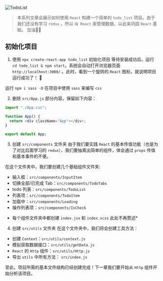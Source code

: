 ![TodoList](https://p2.ssl.qhimg.com/t01d4400f01a2223eaf.png)

> 本系列文章会展示如何使用 `React` 构建一个简单的 `todo_list` 项目。由于我们还没有学习 `redux` ，所以 `纯 React` 来管理数据，以此来巩固 `React` 基础。
> 加油💪🏻



## 初始化项目
1. 使用 `npx create-react-app todo_list` 初始化项目
等待安装成功后，运行 `cd todo_list & npm start`，系统会自动打开浏览器页面 `http://localhost:3000/` 。此时，看到一个旋转的 `React` 图标，就说明项目运行成功了！ 💐

运行 `npm i sass -D` 在项目中使用 `sass` 来编写 `css`

2. 删除 `src/App.js` 部分内容，保留如下内容：
```js
import "./App.css";

function App() {
  return <div className="App"></div>;
}

export default App;
```

3. 创建 `src/components` 文件夹
由于我们要实践 `React` 的基本传值功能（也是为了对比后面学习的 `redux`），我们要抽离出简单的组件，体会通过 `props` 传值和基本事件的不便。

在这个文件夹中，我们要创建几个基础组件文件夹:
- 输入框：`src/components/InputItem`
- 切换全部/已完成 Tab：`src/components/TodoTabs`
- todo 列表：`src/components/TodoList`
- 列表项：`src/components/TodoItem`
- 加载中：`src/components/Loading`
- 操作列表项：`src/components/IsCheck`

* 每个组件文件夹中都创建 `index.jsx` 和 `index.scss` 此处不再赘述*

4. 创建 `src/utils` 文件夹
在这个文件夹中，我们将会创建工具方法：
- 创建 `Context`：`src/utils/context.js`
- 模拟获取数据接口：`src/utils/getData.js`
- `React` 的 `Http` 组件：`src/utils/Http.js`
- 导出 `utils` 中所有方法： `src/index.js`

至此，项目所需的基本文件结构已经创建完成！下一章我们要开始从 `Http` 组件开始分析该项目。 